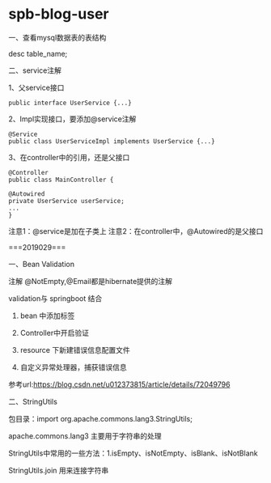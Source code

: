 # spb-blog-user

一、查看mysql数据表的表结构

desc table_name;

二、service注解

1、父service接口

    public interface UserService {...}

2、Impl实现接口，要添加@service注解

    @Service
    public class UserServiceImpl implements UserService {...}

3、在controller中的引用，还是父接口

    @Controller
    public class MainController {

    @Autowired
    private UserService userService;
    ...
    }
    
注意1：@service是加在子类上
注意2：在controller中，@Autowired的是父接口


===2019029===

一、Bean Validation

注解 @NotEmpty,@Email都是hibernate提供的注解

validation与 springboot 结合

1. bean 中添加标签

2. Controller中开启验证

3. resource 下新建错误信息配置文件

4. 自定义异常处理器，捕获错误信息

参考url:https://blog.csdn.net/u012373815/article/details/72049796

二、StringUtils

包目录：import org.apache.commons.lang3.StringUtils;

apache.commons.lang3 主要用于字符串的处理

StringUtils中常用的一些方法：1.isEmpty、isNotEmpty、isBlank、isNotBlank

StringUtils.join 用来连接字符串
